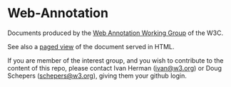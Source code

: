 Web-Annotation
==========

Documents produced by the [Web Annotation Working Group](http://www.w3.org/annotation/) of the W3C.

See also a [paged view](http://w3c.github.io/web-annotation/) of the document served in HTML.

If you are member of the interest group, and you wish to contribute to the content of this repo, please contact Ivan Herman (<ivan@w3.org>) or Doug Schepers (<schepers@w3.org>), giving them your github login.
